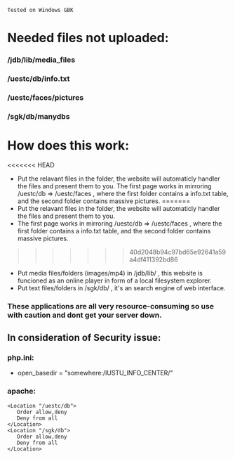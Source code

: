 `Tested on Windows GBK`

Needed files not uploaded:
==========================
### /jdb/lib/media_files
### /uestc/db/info.txt
### /uestc/faces/pictures
### /sgk/db/manydbs

 
# How does this work:
<<<<<<< HEAD
* Put the relavant files in the folder, the website will automaticly handler the files and present them to you. The first page works in mirroring /uestc/db => /uestc/faces , where the first folder contains a info.txt table, and the second folder contains massive pictures.
=======
* Put the relavant files in the folder, the website will automaticly handler the files and present them to you.
* The first page works in mirroring /uestc/db => /uestc/faces , where the first folder contains a info.txt table, and the second folder contains massive pictures.
>>>>>>> 40d2048b94c97bd65e92641a59a4df411392bd86
* Put media files/folders (images/mp4) in /jdb/lib/ , this website is funcioned as an online player in form of a local filesystem explorer.
* Put text files/folders in /sgk/db/ , it's an search engine of web interface.

### These applications are all very resource-consuming so use with caution and dont get your server down.


In consideration of Security issue:
----------------------------------

### php.ini:
* open_basedir = "somewhere:/IUSTU_INFO_CENTER/"

### apache:
``` 
<Location "/uestc/db">
   Order allow,deny
   Deny from all
</Location>
<Location "/sgk/db">
   Order allow,deny
   Deny from all
</Location>
```
